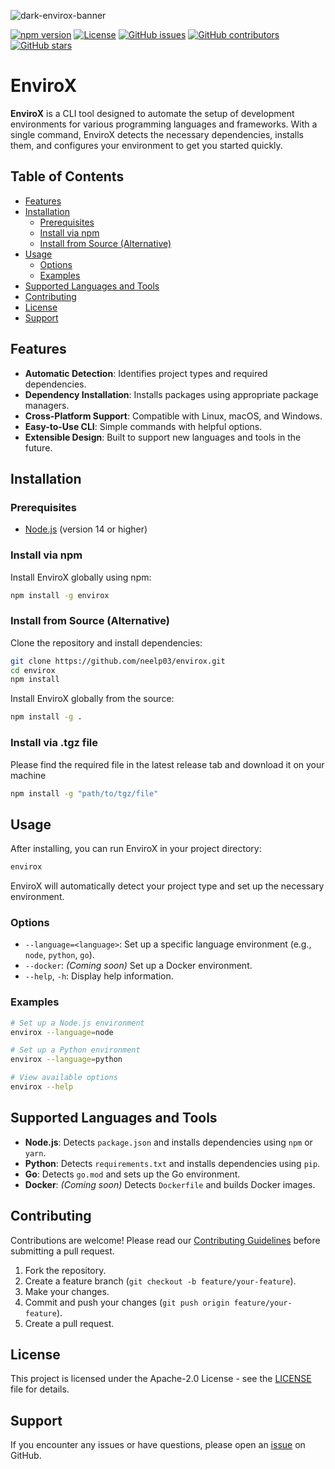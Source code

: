 
![dark-envirox-banner](https://github.com/user-attachments/assets/bd112233-5b48-4767-ae18-d519897f178e)

[![npm version](https://badge.fury.io/js/envirox.svg)](https://www.npmjs.com/package/envirox)
[![License](https://img.shields.io/badge/License-Apache%202.0-blue.svg)](https://opensource.org/licenses/Apache-2.0)
[![GitHub issues](https://img.shields.io/github/issues/neelp03/envirox.svg)](https://github.com/neelp03/envirox/issues)
[![GitHub contributors](https://img.shields.io/github/contributors/neelp03/envirox.svg)](https://github.com/neelp03/envirox/graphs/contributors)
[![GitHub stars](https://img.shields.io/github/stars/neelp03/envirox.svg?style=social&label=Star&maxAge=2592000)](https://github.com/neelp03/envirox/stargazers)

# EnviroX

**EnviroX** is a CLI tool designed to automate the setup of development environments for various programming languages and frameworks. With a single command, EnviroX detects the necessary dependencies, installs them, and configures your environment to get you started quickly.

## Table of Contents

- [Features](#features)
- [Installation](#installation)
  - [Prerequisites](#prerequisites)
  - [Install via npm](#install-via-npm)
  - [Install from Source (Alternative)](#install-from-source-alternative)
- [Usage](#usage)
  - [Options](#options)
  - [Examples](#examples)
- [Supported Languages and Tools](#supported-languages-and-tools)
- [Contributing](#contributing)
- [License](#license)
- [Support](#support)

## Features

- **Automatic Detection**: Identifies project types and required dependencies.
- **Dependency Installation**: Installs packages using appropriate package managers.
- **Cross-Platform Support**: Compatible with Linux, macOS, and Windows.
- **Easy-to-Use CLI**: Simple commands with helpful options.
- **Extensible Design**: Built to support new languages and tools in the future.

## Installation

### Prerequisites

- [Node.js](https://nodejs.org/) (version 14 or higher)

### Install via npm

Install EnviroX globally using npm:

```bash
npm install -g envirox
```

### Install from Source (Alternative)

Clone the repository and install dependencies:

```bash
git clone https://github.com/neelp03/envirox.git
cd envirox
npm install
```

Install EnviroX globally from the source:

```bash
npm install -g .
```

### Install via .tgz file

Please find the required file in the latest release tab and download it on your machine

```bash
npm install -g "path/to/tgz/file"
```
## Usage

After installing, you can run EnviroX in your project directory:

```bash
envirox
```

EnviroX will automatically detect your project type and set up the necessary environment.

### Options

- `--language=<language>`: Set up a specific language environment (e.g., `node`, `python`, `go`).
- `--docker`: *(Coming soon)* Set up a Docker environment.
- `--help`, `-h`: Display help information.

### Examples

```bash
# Set up a Node.js environment
envirox --language=node

# Set up a Python environment
envirox --language=python

# View available options
envirox --help
```

## Supported Languages and Tools

- **Node.js**: Detects `package.json` and installs dependencies using `npm` or `yarn`.
- **Python**: Detects `requirements.txt` and installs dependencies using `pip`.
- **Go**: Detects `go.mod` and sets up the Go environment.
- **Docker**: *(Coming soon)* Detects `Dockerfile` and builds Docker images.

## Contributing

Contributions are welcome! Please read our [Contributing Guidelines](CONTRIBUTING.md) before submitting a pull request.

1. Fork the repository.
2. Create a feature branch (`git checkout -b feature/your-feature`).
3. Make your changes.
4. Commit and push your changes (`git push origin feature/your-feature`).
5. Create a pull request.

## License

This project is licensed under the Apache-2.0 License - see the [LICENSE](LICENSE) file for details.

## Support

If you encounter any issues or have questions, please open an [issue](https://github.com/neelp03/envirox/issues) on GitHub.
